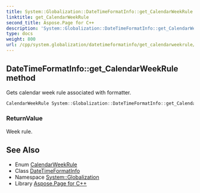 ```yaml
---
title: System::Globalization::DateTimeFormatInfo::get_CalendarWeekRule method
linktitle: get_CalendarWeekRule
second_title: Aspose.Page for C++
description: 'System::Globalization::DateTimeFormatInfo::get_CalendarWeekRule method. Gets calendar week rule associated with formatter in C++.'
type: docs
weight: 800
url: /cpp/system.globalization/datetimeformatinfo/get_calendarweekrule/
---
```

## DateTimeFormatInfo::get_CalendarWeekRule method


Gets calendar week rule associated with formatter.

```cpp
CalendarWeekRule System::Globalization::DateTimeFormatInfo::get_CalendarWeekRule() const
```


### ReturnValue

Week rule.

## See Also

* Enum [CalendarWeekRule](../../calendarweekrule/)
* Class [DateTimeFormatInfo](../)
* Namespace [System::Globalization](../../)
* Library [Aspose.Page for C++](../../../)
